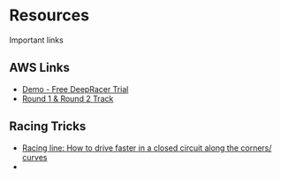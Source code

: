 # Resources
Important links

## AWS Links
- [Demo - Free DeepRacer Trial](https://dashboard.eventengine.run/login?hash=e611-1cd415d214-5a)
- [Round 1 & Round 2 Track](https://docs.aws.amazon.com/deepracer/latest/developerguide/images/deepracer-Championship_Cup_2019.png)

## Racing Tricks

- [Racing line: How to drive faster in a closed circuit along the corners/ curves](https://driver61.com/uni/racing-line/#:~:text=The%20racing%20line%20is%20the,of%20car%20is%20being%20driven)
- 
